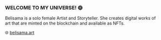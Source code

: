 ### WELCOME TO MY UNIVERSE! 🌞

Belisama is a solo female Artist and Storyteller. She creates digital works of art that are minted on the blockchain and available as NFTs.

🌐 [belisama.art](https://www.belisama.art/)

<!--
**belisama/Belisama** is a ✨ _special_ ✨ repository because its `README.md` (this file) appears on your GitHub profile.

Here are some ideas to get you started:

- 🔭 I’m currently working on ...
- 🌱 I’m currently learning ...
- 👯 I’m looking to collaborate on ...
- 🤔 I’m looking for help with ...
- 💬 Ask me about ...
- 📫 How to reach me: ...
- 😄 Pronouns: ...
- ⚡ Fun fact: ...
-->
